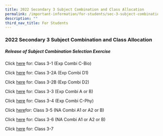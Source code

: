 ```yaml
---
title: 2022 Secondary 3 Subject Combination and Class Allocation
permalink: /important-information/for-students/sec-3-subject-combination/
description: ""
third_nav_title: For Students
---
```

### **2022 Secondary 3 Subject Combination and Class Allocation**
##### **Release of Subject Combination Selection Exercise**

Click [here](/files/Class-3-1-Exp-Combi-C-Bio.pdf) for: Class 3-1 (Exp Combi C-Bio)

Click [here](/files/Class-3-2A-Exp-Combi-D1.pdf) for: Class 3-2A (Exp Combi D1)

Click [here](/files/Class-3-2B-Exp-Combi-D2.pdf) for: Class 3-2B (Exp Combi D2)

Click [here](/files/Class-3-3-Exp-Combi-A-or-B.pdf) for: Class 3-3 (Exp Combi A or B)

Click [here](/files/Class-3-4-Exp-Combi-C-Phy.pdf) for: Class 3-4 (Exp Combi C-Phy)

Click [here](/files/Class-3-5-NA-Combi-A1orA2orB.pdf)for: Class 3-5 (NA Combi A1 or A2 or B)

Click [here](/files/Class-3-6-NA-Combi-A1orA2orB.pdf) for: Class 3-6 (NA Combi A1 or A2 or B)

Click [here](/files/Class-3-7.pdf) for: Class 3-7







